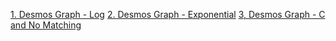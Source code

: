 [1. Desmos Graph - Log](https://www.desmos.com/calculator/mdc3wwdasm)
[2. Desmos Graph - Exponential](https://www.desmos.com/calculator/zqii3hsg1o)
[3, Desmos Graph - C and No Matching](https://www.desmos.com/calculator/umiv7ihkxl)

